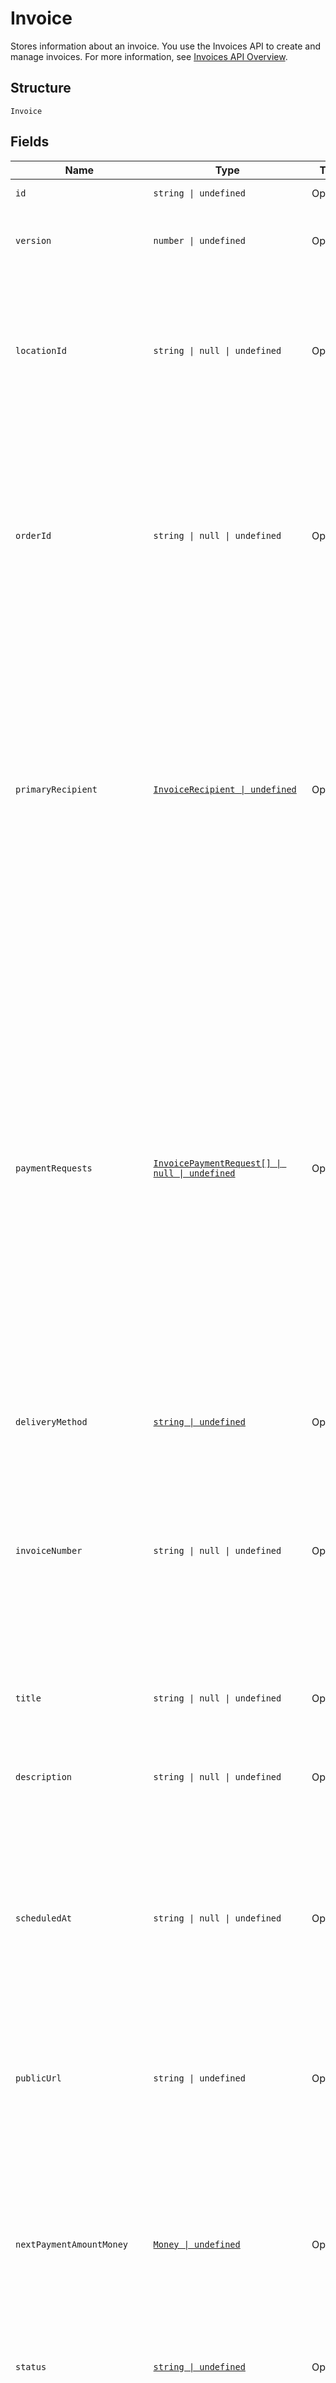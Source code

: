 <!-- Optimized: 2025-10-06 -->
<!-- RPM: 1.6.2.1.1.6.2.1_invoice_20251006 -->
<!-- Session: E2E RPM DNA Application -->
<!-- AOM: RND (Reggie & Dro) -->
<!-- COI: TECHNOLOGY -->
<!-- RPM: HIGH -->
<!-- ACTION: BUILD -->


# Invoice

Stores information about an invoice. You use the Invoices API to create and manage
invoices. For more information, see [Invoices API Overview](https://developer.squareup.com/docs/invoices-api/overview).

## Structure

`Invoice`

## Fields

| Name | Type | Tags | Description |
|  --- | --- | --- | --- |
| `id` | `string \| undefined` | Optional | The Square-assigned ID of the invoice. |
| `version` | `number \| undefined` | Optional | The Square-assigned version number, which is incremented each time an update is committed to the invoice. |
| `locationId` | `string \| null \| undefined` | Optional | The ID of the location that this invoice is associated with.<br><br>If specified in a `CreateInvoice` request, the value must match the `location_id` of the associated order.<br>**Constraints**: *Minimum Length*: `1`, *Maximum Length*: `255` |
| `orderId` | `string \| null \| undefined` | Optional | The ID of the [order](entity:Order) for which the invoice is created.<br>This field is required when creating an invoice, and the order must be in the `OPEN` state.<br><br>To view the line items and other information for the associated order, call the<br>[RetrieveOrder](api-endpoint:Orders-RetrieveOrder) endpoint using the order ID.<br>**Constraints**: *Minimum Length*: `1`, *Maximum Length*: `255` |
| `primaryRecipient` | [`InvoiceRecipient \| undefined`](../../doc/models/invoice-recipient.md) | Optional | Represents a snapshot of customer data. This object stores customer data that is displayed on the invoice<br>and that Square uses to deliver the invoice.<br><br>When you provide a customer ID for a draft invoice, Square retrieves the associated customer profile and populates<br>the remaining `InvoiceRecipient` fields. You cannot update these fields after the invoice is published.<br>Square updates the customer ID in response to a merge operation, but does not update other fields. |
| `paymentRequests` | [`InvoicePaymentRequest[] \| null \| undefined`](../../doc/models/invoice-payment-request.md) | Optional | The payment schedule for the invoice, represented by one or more payment requests that<br>define payment settings, such as amount due and due date. An invoice supports the following payment request combinations:<br><br>- One balance<br>- One deposit with one balance<br>- 2–12 installments<br>- One deposit with 2–12 installments<br><br>This field is required when creating an invoice. It must contain at least one payment request.<br>All payment requests for the invoice must equal the total order amount. For more information, see<br>[Configuring payment requests](https://developer.squareup.com/docs/invoices-api/create-publish-invoices#payment-requests).<br><br>Adding `INSTALLMENT` payment requests to an invoice requires an<br>[Invoices Plus subscription](https://developer.squareup.com/docs/invoices-api/overview#invoices-plus-subscription). |
| `deliveryMethod` | [`string \| undefined`](../../doc/models/invoice-delivery-method.md) | Optional | Indicates how Square delivers the [invoice](../../doc/models/invoice.md) to the customer. |
| `invoiceNumber` | `string \| null \| undefined` | Optional | A user-friendly invoice number that is displayed on the invoice. The value is unique within a location.<br>If not provided when creating an invoice, Square assigns a value.<br>It increments from 1 and is padded with zeros making it 7 characters long<br>(for example, 0000001 and 0000002).<br>**Constraints**: *Minimum Length*: `1`, *Maximum Length*: `191` |
| `title` | `string \| null \| undefined` | Optional | The title of the invoice, which is displayed on the invoice.<br>**Constraints**: *Minimum Length*: `1`, *Maximum Length*: `255` |
| `description` | `string \| null \| undefined` | Optional | The description of the invoice, which is displayed on the invoice.<br>**Constraints**: *Minimum Length*: `1`, *Maximum Length*: `65536` |
| `scheduledAt` | `string \| null \| undefined` | Optional | The timestamp when the invoice is scheduled for processing, in RFC 3339 format.<br>After the invoice is published, Square processes the invoice on the specified date,<br>according to the delivery method and payment request settings.<br><br>If the field is not set, Square processes the invoice immediately after it is published. |
| `publicUrl` | `string \| undefined` | Optional | The URL of the Square-hosted invoice page.<br>After you publish the invoice using the `PublishInvoice` endpoint, Square hosts the invoice<br>page and returns the page URL in the response. |
| `nextPaymentAmountMoney` | [`Money \| undefined`](../../doc/models/money.md) | Optional | Represents an amount of money. `Money` fields can be signed or unsigned.<br>Fields that do not explicitly define whether they are signed or unsigned are<br>considered unsigned and can only hold positive amounts. For signed fields, the<br>sign of the value indicates the purpose of the money transfer. See<br>[Working with Monetary Amounts](https://developer.squareup.com/docs/build-basics/working-with-monetary-amounts)<br>for more information. |
| `status` | [`string \| undefined`](../../doc/models/invoice-status.md) | Optional | Indicates the status of an invoice. |
| `timezone` | `string \| undefined` | Optional | The time zone used to interpret calendar dates on the invoice, such as `due_date`.<br>When an invoice is created, this field is set to the `timezone` specified for the seller<br>location. The value cannot be changed.<br><br>For example, a payment `due_date` of 2021-03-09 with a `timezone` of America/Los\_Angeles<br>becomes overdue at midnight on March 9 in America/Los\_Angeles (which equals a UTC timestamp<br>of 2021-03-10T08:00:00Z). |
| `createdAt` | `string \| undefined` | Optional | The timestamp when the invoice was created, in RFC 3339 format. |
| `updatedAt` | `string \| undefined` | Optional | The timestamp when the invoice was last updated, in RFC 3339 format. |
| `acceptedPaymentMethods` | [`InvoiceAcceptedPaymentMethods \| undefined`](../../doc/models/invoice-accepted-payment-methods.md) | Optional | The payment methods that customers can use to pay an [invoice](../../doc/models/invoice.md) on the Square-hosted invoice payment page. |
| `customFields` | [`InvoiceCustomField[] \| null \| undefined`](../../doc/models/invoice-custom-field.md) | Optional | Additional seller-defined fields that are displayed on the invoice. For more information, see<br>[Custom fields](https://developer.squareup.com/docs/invoices-api/overview#custom-fields).<br><br>Adding custom fields to an invoice requires an<br>[Invoices Plus subscription](https://developer.squareup.com/docs/invoices-api/overview#invoices-plus-subscription).<br><br>Max: 2 custom fields |
| `subscriptionId` | `string \| undefined` | Optional | The ID of the [subscription](entity:Subscription) associated with the invoice.<br>This field is present only on subscription billing invoices. |
| `saleOrServiceDate` | `string \| null \| undefined` | Optional | The date of the sale or the date that the service is rendered, in `YYYY-MM-DD` format.<br>This field can be used to specify a past or future date which is displayed on the invoice. |
| `paymentConditions` | `string \| null \| undefined` | Optional | **France only.** The payment terms and conditions that are displayed on the invoice. For more information,<br>see [Payment conditions](https://developer.squareup.com/docs/invoices-api/overview#payment-conditions).<br><br>For countries other than France, Square returns an `INVALID_REQUEST_ERROR` with a `BAD_REQUEST` code and<br>"Payment conditions are not supported for this location's country" detail if this field is included in `CreateInvoice` or `UpdateInvoice` requests.<br>**Constraints**: *Minimum Length*: `1`, *Maximum Length*: `2000` |
| `storePaymentMethodEnabled` | `boolean \| null \| undefined` | Optional | Indicates whether to allow a customer to save a credit or debit card as a card on file or a bank transfer as a<br>bank account on file. If `true`, Square displays a **Save my card on file** or **Save my bank on file** checkbox on the<br>invoice payment page. Stored payment information can be used for future automatic payments. The default value is `false`. |
| `attachments` | [`InvoiceAttachment[] \| undefined`](../../doc/models/invoice-attachment.md) | Optional | Metadata about the attachments on the invoice. Invoice attachments are managed using the<br>[CreateInvoiceAttachment](api-endpoint:Invoices-CreateInvoiceAttachment) and [DeleteInvoiceAttachment](api-endpoint:Invoices-DeleteInvoiceAttachment) endpoints. |

## Example (as JSON)

```json
{
  "id": "id0",
  "version": 224,
  "location_id": "location_id4",
  "order_id": "order_id4",
  "primary_recipient": {
    "customer_id": "customer_id2",
    "given_name": "given_name6",
    "family_name": "family_name8",
    "email_address": "email_address2",
    "address": {
      "address_line_1": "address_line_16",
      "address_line_2": "address_line_26",
      "address_line_3": "address_line_32",
      "locality": "locality6",
      "sublocality": "sublocality6"
    }
  }
}
```
